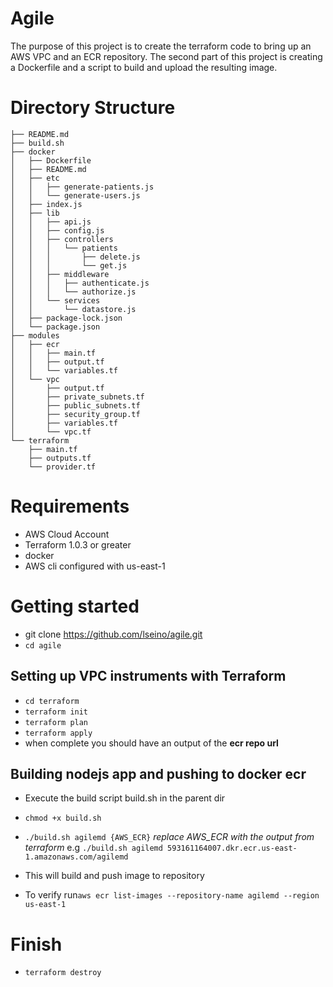 # Agile

The purpose of this project is to create the terraform code to bring up an AWS VPC and an ECR repository. The second part of this project is creating a Dockerfile and a script to build and upload the resulting image.

# Directory Structure
 
``` 
├── README.md
├── build.sh
├── docker
│   ├── Dockerfile
│   ├── README.md
│   ├── etc
│   │   ├── generate-patients.js
│   │   └── generate-users.js
│   ├── index.js
│   ├── lib
│   │   ├── api.js
│   │   ├── config.js
│   │   ├── controllers
│   │   │   └── patients
│   │   │       ├── delete.js
│   │   │       └── get.js
│   │   ├── middleware
│   │   │   ├── authenticate.js
│   │   │   └── authorize.js
│   │   └── services
│   │       └── datastore.js
│   ├── package-lock.json
│   └── package.json
├── modules
│   ├── ecr
│   │   ├── main.tf
│   │   ├── output.tf
│   │   └── variables.tf
│   └── vpc
│       ├── output.tf
│       ├── private_subnets.tf
│       ├── public_subnets.tf
│       ├── security_group.tf
│       ├── variables.tf
│       └── vpc.tf
└── terraform
    ├── main.tf
    ├── outputs.tf
    └── provider.tf
```

# Requirements

* AWS Cloud Account
* Terraform 1.0.3 or greater
* docker
* AWS cli configured with us-east-1

# Getting started

* git clone https://github.com/lseino/agile.git 
* ```cd agile```

## Setting up VPC instruments with Terraform
* ```cd terraform```
* ```terraform init```
* ```terraform plan```
* ```terraform apply```
* when complete you should have an output of the **ecr repo url**

## Building nodejs app and pushing to docker ecr
* Execute the build script build.sh in the parent dir
* ```chmod +x build.sh```
* ``` ./build.sh agilemd {AWS_ECR} ```           *replace AWS_ECR with the output from terraform*
          e.g ```./build.sh agilemd 593161164007.dkr.ecr.us-east-1.amazonaws.com/agilemd``` 
    
* This will build and push image to repository
* To verify  run``` aws ecr list-images --repository-name agilemd --region us-east-1 ```


# Finish
* ```terraform destroy```